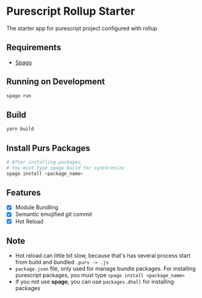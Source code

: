 # Purescript Rollup Starter
The starter app for purescript project configured with rollup

## Requirements
- [Spago](https://github.com/purescript/spago)

## Running on Development
```sh
spago run
```
## Build
```sh
yarn build
```

## Install Purs Packages
```sh
# After installing packages,
# You must type spago build for synchronize
spago install <package_name>
```

## Features
- [X] Module Bundling
- [X] Semantic emojified git commit
- [X] Hot Reload

## Note
- Hot reload can little bit slow, because that's has several process start from build and bundled `.purs -> .js`
- `package.json` file, only used for manage bundle packages. For installing purescript packages, you must type `spago install <package_name>`
- If you not use **spago**, you can use `packages.dhall` for installing packages